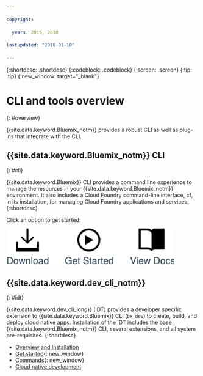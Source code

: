 ```yaml
---

copyright:

  years: 2015, 2018

lastupdated: "2018-01-10"

---
```


{:shortdesc: .shortdesc}
{:codeblock: .codeblock}
{:screen: .screen}
{:tip: .tip}
{:new_window: target="_blank"}

# CLI and tools overview
{: #overview}

{{site.data.keyword.Bluemix_notm}} provides a robust CLI as well as plug-ins that integrate with the CLI.

## {{site.data.keyword.Bluemix_notm}} CLI
{: #cli}

{{site.data.keyword.Bluemix}} CLI provides a command line experience to manage the resources in your {{site.data.keyword.Bluemix_notm}} environment. It also includes a Cloud Foundry command-line interface, cf, in its installation, for managing Cloud Foundry applications and services.
{:shortdesc}

Click an option to get started:

<img usemap="#home_map" border="0" class="image" id="image_ztx_crb_f1b" src="images/cli-image.svg" width="440" alt="Click an icon to get started quickly with {{site.data.keyword.Bluemix_notm}} CLI." style="width:440px;" />
<map name="home_map" id="home_map">
<area href="/docs/cli/reference/bluemix_cli/all_versions.html" alt="Download the {{site.data.keyword.Bluemix_notm}} CLI" title="Download" shape="rect" coords="-7, -8, 108, 211" />
<area href="/docs/cli/reference/bluemix_cli/get_started.html" alt="Get started." title="Get started" shape="rect" coords="155, -1, 289, 210" />
<area href="/docs/cli/reference/bluemix_cli/bx_cli.html" alt="View docs" title="View docs" shape="rect" coords="326, -10, 448, 218" />
</map>

## {{site.data.keyword.dev_cli_notm}}
{: #idt}

{{site.data.keyword.dev_cli_long}} (IDT) provides a developer specific extension to {{site.data.keyword.Bluemix}} CLI (`bx dev`) to create, build, and deploy cloud native apps. Installation of the IDT includes the base {{site.data.keyword.Bluemix_notm}} CLI, several extensions, and all system pre-requisites.
{:shortdesc}

- [Overview and Installation](/docs/cloudnative/idt/index.html) <br>
- [Get started](/docs/cloudnative/idt/index.html){: new_window} <br>
- [Commands](/docs/cloudnative/idt/commands.html){: new_window} <br>
- [Cloud native development](/docs/cloudnative/index.html) <br>
